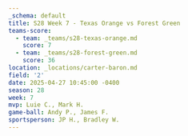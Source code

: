 ```yaml
---
_schema: default
title: S28 Week 7 - Texas Orange vs Forest Green
teams-score:
  - team: _teams/s28-texas-orange.md
    score: 7
  - team: _teams/s28-forest-green.md
    score: 36
location: _locations/carter-baron.md
field: '2'
date: 2025-04-27 10:45:00 -0400
season: 28
week: 7
mvp: Luie C., Mark H.
game-ball: Andy P., James F.
sportsperson: JP H., Bradley W.
---
```

